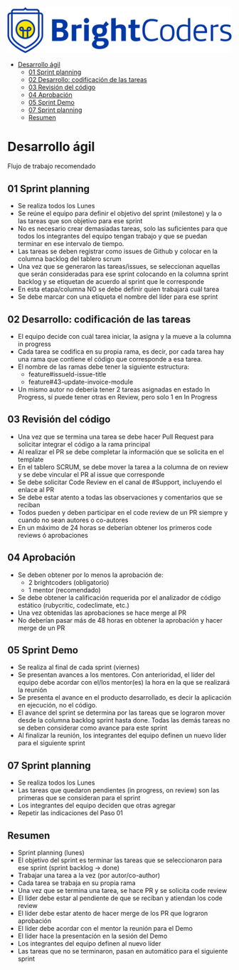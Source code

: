 ![BrightCoders Logo](../img/logo.png)

- [Desarrollo ágil](#desarrollo-ágil)
  - [01 Sprint planning](#01-sprint-planning)
  - [02 Desarrollo: codificación de las tareas](#02-desarrollo-codificación-de-las-tareas)
  - [03 Revisión del código](#03-revisión-del-código)
  - [04 Aprobación](#04-aprobación)
  - [05 Sprint Demo](#05-sprint-demo)
  - [07 Sprint planning](#07-sprint-planning)
  - [Resumen](#resumen)

# Desarrollo ágil

Flujo de trabajo recomendado

## 01 Sprint planning

- Se realiza todos los Lunes
- Se reúne el equipo para definir el objetivo del sprint (milestone) y la o las tareas que son objetivo para ese sprint
- No es necesario crear demasiadas tareas, solo las suficientes para que todos los integrantes del equipo tengan trabajo y que se puedan terminar en ese intervalo de tiempo.
- Las tareas se deben registrar como issues de Github y colocar en la columna backlog del tablero scrum
- Una vez que se generaron las tareas/issues, se seleccionan aquellas que serán consideradas para ese sprint colocando en la columna sprint backlog y se etiquetan de acuerdo al sprint que le corresponde
- En esta etapa/columna NO se debe definir quien trabajará cuál tarea
- Se debe marcar con una etiqueta el nombre del líder para ese sprint

## 02 Desarrollo: codificación de las tareas

- El equipo decide con cuál tarea iniciar, la asigna y la mueve a la columna in progress
- Cada tarea se codifica en su propia rama, es decir, por cada tarea hay una rama que contiene el código que corresponde a esa tarea.
- El nombre de las ramas debe tener la siguiente estructura:
  - feature#issueId-issue-title
  - feature#43-update-invoice-module
- Un mismo autor no debería tener 2 tareas asignadas en estado In Progress, sí puede tener otras en Review, pero solo 1 en In Progress

## 03 Revisión del código

- Una vez que se termina una tarea se debe hacer Pull Request para solicitar integrar el código a la rama principal
- Al realizar el PR se debe completar la información que se solicita en el template
- En el tablero SCRUM, se debe mover la tarea a la columna de on review y se debe vincular el PR al issue que corresponde
- Se debe solicitar Code Review en el canal de #Support, incluyendo el enlace al PR
- Se debe estar atento a todas las observaciones y comentarios que se reciban
- Todos pueden y deben participar en el code review de un PR siempre y cuando no sean autores o co-autores
- En un máximo de 24 horas se deberían obtener los primeros code reviews ó aprobaciones

## 04 Aprobación

- Se deben  obtener por lo menos la aprobación  de:
  - 2 brightcoders (obligatorio)
  - 1 mentor (recomendado)
- Se debe obtener la calificación requerida por el analizador de código estático (rubycritic, codeclimate, etc.)
- Una vez obtenidas las aprobaciones se hace merge al PR
- No deberían pasar más de 48 horas en obtener la aprobación y hacer merge de un PR

## 05 Sprint Demo

- Se realiza al final de cada sprint (viernes)
- Se presentan avances a los mentores. Con anterioridad, el líder del equipo debe acordar con el/los mentor(es) la hora en la que se realizará la reunión
- Se presenta el avance en el producto desarrollado, es decir la aplicación en ejecución, no el código.
- El avance del sprint se determina por las tareas que se lograron mover desde la columna backlog sprint hasta done. Todas las demás tareas no se deben considerar como avance para este sprint
- Al finalizar la reunión, los integrantes del equipo definen un nuevo líder para el siguiente sprint

## 07 Sprint planning

- Se realiza todos los Lunes
- Las tareas que quedaron pendientes (in progress, on review) son las primeras que se consideran para el sprint
- Los integrantes del equipo deciden que otras agregar
- Repetir las indicaciones del Paso 01

## Resumen

- Sprint planning (lunes)
- El objetivo del sprint es terminar las tareas que se seleccionaron para ese sprint (sprint backlog -> done)
- Trabajar una tarea a la vez (por autor/co-author)
- Cada tarea se trabaja en su propia rama
- Una vez que se termina una tarea, se hace PR y se solicita code review
- El líder debe estar al pendiente de que se reciban y atiendan los code review
- El líder debe estar atento de hacer merge de los PR que lograron aprobación
- El líder debe acordar con el mentor la reunión para el Demo
- El líder hace la presentación en la sesión del Demo
- Los integrantes del equipo definen al nuevo líder
- Las tareas que no se terminaron, pasan en automático para el siguiente sprint
